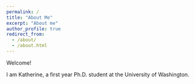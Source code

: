 ```yaml
---
permalink: /
title: "About Me"
excerpt: "About me"
author_profile: true
redirect_from: 
  - /about/
  - /about.html
---
```


Welcome!

I am Katherine, a first year Ph.D. student at the University of Washington. 